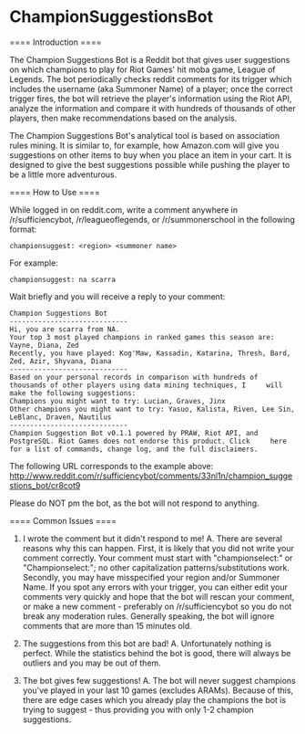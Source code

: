 # ChampionSuggestionsBot

==== Introduction ====

The Champion Suggestions Bot is a Reddit bot that gives user suggestions on which champions to play for Riot Games' hit moba game, League of Legends. The bot periodically checks reddit comments for its trigger which includes the username (aka Summoner Name) of a player; once the correct trigger fires, the bot will retrieve the player's information using the Riot API, analyze the information and compare it with hundreds of thousands of other players, then make recommendations based on the analysis.

The Champion Suggestions Bot's analytical tool is based on association rules mining. It is similar to, for example, how Amazon.com will give you suggestions on other items to buy when you place an item in your cart. It is designed to give the best suggestions possible while pushing the player to be a little more adventurous.

==== How to Use ====

While logged in on reddit.com, write a comment anywhere in /r/sufficiencybot, /r/leagueoflegends, or /r/summonerschool in the following format:

    championsuggest: <region> <summoner name>

For example:

    championsuggest: na scarra

Wait briefly and you will receive a reply to your comment:

    Champion Suggestions Bot
    -----------------------------
    Hi, you are scarra from NA.
    Your top 3 most played champions in ranked games this season are: Vayne, Diana, Zed
    Recently, you have played: Kog'Maw, Kassadin, Katarina, Thresh, Bard, Zed, Azir, Shyvana, Diana
    -----------------------------
    Based on your personal records in comparison with hundreds of thousands of other players using data mining techniques, I     will make the following suggestions:
    Champions you might want to try: Lucian, Graves, Jinx
    Other champions you might want to try: Yasuo, Kalista, Riven, Lee Sin, LeBlanc, Draven, Nautilus
    -----------------------------
    Champion Suggestion Bot v0.1.1 powered by PRAW, Riot API, and PostgreSQL. Riot Games does not endorse this product. Click     here for a list of commands, change log, and the full disclaimers.

The following URL corresponds to the example above: http://www.reddit.com/r/sufficiencybot/comments/33nl1n/champion_suggestions_bot/cr8cot9

Please do NOT pm the bot, as the bot will not respond to anything. 

==== Common Issues ====

1. I wrote the comment but it didn't respond to me!
A. There are several reasons why this can happen. First, it is likely that you did not write your comment correctly. Your comment must start with "championselect:" or "Championselect:"; no other capitalization patterns/substitutions work. Secondly, you may have misspecified your region and/or Summoner Name.
   If you spot any errors with your trigger, you can either edit your comments very quickly and hope that the bot will rescan your comment, or make a new comment - preferably on /r/sufficiencybot so you do not break any moderation rules. Generally speaking, the bot will ignore comments that are more than 15 minutes old. 

2. The suggestions from this bot are bad!
A. Unfortunately nothing is perfect. While the statistics behind the bot is good, there will always be outliers and you may be out of them.

3. The bot gives few suggestions!
A. The bot will never suggest champions you've played in your last 10 games (excludes ARAMs). Because of this, there are edge cases which you already play the champions the bot is trying to suggest - thus providing you with only 1-2 champion suggestions. 
